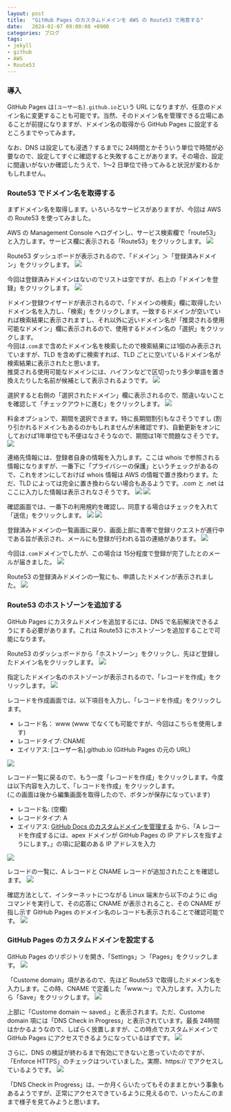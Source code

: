 ```yaml
---
layout: post
title:  "GitHub Pages のカスタムドメインを AWS の Route53 で用意する"
date:   2024-02-07 09:00:08 +0900
categories: ブログ
tags:
- jekyll
- github
- AWS
- Route53
---
```

### 導入
GitHub Pages は`[ユーザー名].github.io`という URL になりますが、任意のドメイン名に変更することも可能です。当然、そのドメイン名を管理できる立場にあることが前提になりますが、ドメイン名の取得から GitHub Pages に設定するところまでやってみます。

なお、DNS は設定しても浸透？するまでに 24時間とかそういう単位で時間が必要なので、設定してすぐに確認すると失敗することがあります。その場合、設定に間違いがないか確認したうえで、1～2 日単位で待ってみると状況が変わるかもしれません。


### Route53 でドメイン名を取得する
まずドメイン名を取得します。いろいろなサービスがありますが、今回は AWS の Route53 を使ってみました。



AWS の Management Console へログインし、サービス検索欄で「route53」と入力します。サービス欄に表示される「Route53」をクリックします。
![](/assets/images/2024/ss_20240206_001.png)

Route53 ダッシュボードが表示されるので、「ドメイン」＞「登録済みドメイン」をクリックします。
![](/assets/images/2024/ss_20240206_002.png)

今回は登録済みドメインはないのでリストは空ですが、右上の「ドメインを登録」をクリックします。
![](/assets/images/2024/ss_20240206_003.png)

ドメイン登録ウイザードが表示されるので、「ドメインの検索」欄に取得したいドメイン名を入力し、「検索」をクリックします。一致するドメインが空いていれば検索結果に表示されますし、それ以外に近いドメイン名が「推奨される使用可能なドメイン」欄に表示されるので、使用するドメイン名の「選択」をクリックします。  
今回は`.com`まで含めたドメイン名を検索したので検索結果には1個のみ表示されていますが、TLD を含めずに検索すれば、TLD ごとに空いているドメイン名が検索結果に表示されたと思います。  
推奨される使用可能なドメインには、ハイフンなどで区切ったり多少単語を置き換えたりした名前が候補として表示されるようです。
![](/assets/images/2024/ss_20240206_004.png)

選択すると右側の「選択されたドメイン」欄に表示されるので、間違いないことを確認して「チェックアウトに進む」をクリックします。
![](/assets/images/2024/ss_20240206_005.png)

料金オプションで、期間を選択できます。特に長期間割引もなさそうですし (割り引かれるドメインもあるのかもしれませんが未確認です)、自動更新をオンにしておけば1年単位でも不便はなさそうなので、期間は1年で問題なさそうです。
![](/assets/images/2024/ss_20240206_006.png)

連絡先情報には、登録者自身の情報を入力します。ここは whois で参照される情報になりますが、一番下に「プライバシーの保護」というチェックがあるので、これをオンにしておけば whois 情報は AWS の情報で置き換わります。ただ、TLD によっては完全に置き換わらない場合もあるようです。.com と .net はここに入力した情報は表示されなさそうです。
![](/assets/images/2024/ss_20240206_007.png)
![](/assets/images/2024/ss_20240206_008.png)

確認画面では、一番下の利用規約を確認し、同意する場合はチェックを入れて「送信」をクリックします。
![](/assets/images/2024/ss_20240206_009.png)
![](/assets/images/2024/ss_20240206_010.png)

登録済みドメインの一覧画面に戻り、画面上部に青帯で登録リクエストが進行中である旨が表示され、メールにも登録が行われる旨の連絡があります。
![](/assets/images/2024/ss_20240206_011.png)

今回は`.com`ドメインでしたが、この場合は 15分程度で登録が完了したとのメールが届きました。
![](/assets/images/2024/ss_20240206_012.png)

Route53 の登録済みドメインの一覧にも、申請したドメインが表示されました。
![](/assets/images/2024/ss_20240206_013.png)


### Route53 のホストゾーンを追加する
GitHub Pages にカスタムドメインを追加するには、DNS で名前解決できるようにする必要があります。これは Route53 にホストゾーンを追加することで可能になります。

Route53 のダッシュボードから「ホストゾーン」をクリックし、先ほど登録したドメイン名をクリックします。
![](/assets/images/2024/ss_20240206_021.png)

指定したドメイン名のホストゾーンが表示されるので、「レコードを作成」をクリックします。
![](/assets/images/2024/ss_20240206_022.png)

レコードを作成画面では、以下項目を入力し、「レコードを作成」をクリックします。
* レコード名： www (www でなくても可能ですが、今回はこちらを使用します)
* レコードタイプ: CNAME
* エイリアス: [ユーザー名].github.io (GitHub Pages の元の URL)

![](/assets/images/2024/ss_20240206_023.png)

レコード一覧に戻るので、もう一度「レコードを作成」をクリックします。今度は以下内容を入力して、「レコードを作成」をクリックします。  
(この画面は後から編集画面を取得したので、ボタンが保存になっています)
* レコード名: (空欄)
* レコードタイプ: A
* エイリアス: [GitHub Docs のカスタムドメインを管理する][customdomain] から、「A レコードを作成するには、apex ドメインが GitHub Pages の IP アドレスを指すようにします。」の項に記載のある IP アドレスを入力

![](/assets/images/2024/ss_20240206_023a.png)

レコードの一覧に、A レコードと CNAME レコードが追加されたことを確認します。
![](/assets/images/2024/ss_20240206_024.png)

確認方法として、インターネットにつながる Linux 端末から以下のように dig コマンドを実行して、その応答に CNAME が表示されること、その CNAME が指し示す GitHub Pages のドメイン名のレコードも表示されることで確認可能です。
![](/assets/images/2024/ss_20240206_025.png)


### GitHub Pages のカスタムドメインを設定する
GitHub Pages のリポジトリを開き、「Settings」＞「Pages」をクリックします。
![](/assets/images/2024/ss_20240206_031.png)

「Custome domain」項があるので、先ほど Route53 で取得したドメイン名を入力します。この時、CNAME で定義した「www.～」で入力します。入力したら「Save」をクリックします。
![](/assets/images/2024/ss_20240206_032.png)

上部に「Custome domain ～ saved.」と表示されます。ただ、Custome domain 項には「DNS Check in Progress」と表示されています。最長 24時間はかかるようなので、しばらく放置しますが、この時点でカスタムドメインで GitHub Pages にアクセスできるようになっているはずです。
![](/assets/images/2024/ss_20240206_033.png)

さらに、DNS の検証が終わるまで有効にできないと思っていたのですが、「Enforce HTTPS」のチェックはついていました。実際、https:// でアクセスしているようです。
![](/assets/images/2024/ss_20240206_034.png)

「DNS Check in Progress」は、一か月くらいたってもそのままとかいう事象もあるようですが、正常にアクセスできているように見えるので、いったんこのままで様子を見てみようと思います。



[customdomain]: https://docs.github.com/ja/pages/configuring-a-custom-domain-for-your-github-pages-site/managing-a-custom-domain-for-your-github-pages-site#configuring-a-subdomain

